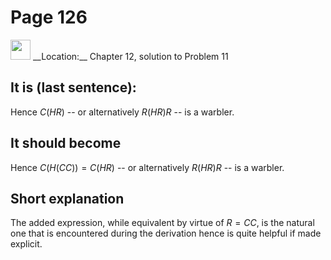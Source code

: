 # Page 126

<img src="/pictures/correction_green.svg" width="32px"/>
__Location:__ Chapter 12, solution to Problem 11

## It is (last sentence):

Hence $C(HR)$ -- or alternatively $R(HR)R$ -- is a warbler.

## It should become

Hence $C(H(CC))=C(HR)$ -- or alternatively $R(HR)R$ -- is a warbler.

## Short explanation

The added expression, while equivalent by virtue of $R=CC$, is the natural
one that is encountered during the derivation hence is quite helpful if made explicit.
